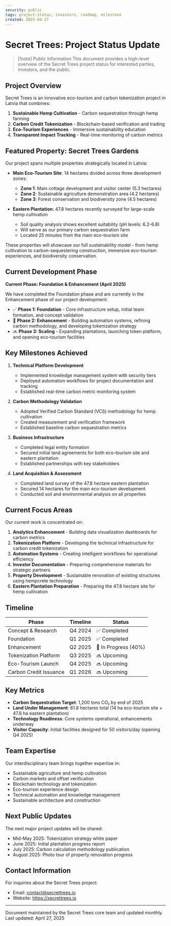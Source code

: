 ```yaml
---
security: public
tags: project-status, investors, roadmap, milestone
created: 2025-04-27
---
```


# Secret Trees: Project Status Update

> [!note] Public Information
> This document provides a high-level overview of the Secret Trees project status for interested parties, investors, and the public.

## Project Overview

Secret Trees is an innovative eco-tourism and carbon tokenization project in Latvia that combines:

1. **Sustainable Hemp Cultivation** - Carbon sequestration through hemp farming
2. **Carbon Credit Tokenization** - Blockchain-based verification and trading
3. **Eco-Tourism Experiences** - Immersive sustainability education
4. **Transparent Impact Tracking** - Real-time monitoring of carbon metrics

## Featured Property: Secret Trees Gardens

Our project spans multiple properties strategically located in Latvia:

- **Main Eco-Tourism Site**: 14 hectares divided across three development zones:
  - **Zone 1**: Main cottage development and visitor center (5.3 hectares)
  - **Zone 2**: Sustainable agriculture demonstration area (4.2 hectares)
  - **Zone 3**: Forest conservation and biodiversity zone (4.5 hectares)

- **Eastern Plantation**: 47.8 hectares recently surveyed for large-scale hemp cultivation
  - Soil quality analysis shows excellent suitability (pH levels: 6.2-6.8)
  - Will serve as our primary carbon sequestration farm
  - Located 25 minutes from the main eco-tourism site

These properties will showcase our full sustainability model - from hemp cultivation to carbon-sequestering construction, immersive eco-tourism experiences, and biodiversity conservation.

## Current Development Phase

**Current Phase: Foundation & Enhancement (April 2025)**

We have completed the Foundation phase and are currently in the Enhancement phase of our project development:

- ✅ **Phase 1: Foundation** - Core infrastructure setup, initial team formation, and concept validation
- 🔄 **Phase 2: Enhancement** - Building automation systems, refining carbon methodology, and developing tokenization strategy
- 🔜 **Phase 3: Scaling** - Expanding plantations, launching token platform, and opening eco-tourism facilities

## Key Milestones Achieved

1. **Technical Platform Development**
   - Implemented knowledge management system with security tiers
   - Deployed automation workflows for project documentation and tracking
   - Established real-time carbon metric monitoring system

2. **Carbon Methodology Validation**
   - Adopted Verified Carbon Standard (VCS) methodology for hemp cultivation
   - Created measurement and verification framework
   - Established baseline carbon sequestration metrics

3. **Business Infrastructure**
   - Completed legal entity formation
   - Secured initial land agreements for both eco-tourism site and eastern plantation
   - Established partnerships with key stakeholders

4. **Land Acquisition & Assessment**
   - Completed land survey of the 47.8 hectare eastern plantation
   - Secured 14 hectares for the main eco-tourism development
   - Conducted soil and environmental analysis on all properties

## Current Focus Areas

Our current work is concentrated on:

1. **Analytics Enhancement** - Building data visualization dashboards for carbon metrics
2. **Tokenization Platform** - Developing the technical infrastructure for carbon credit tokenization
3. **Automation Systems** - Creating intelligent workflows for operational efficiency
4. **Investor Documentation** - Preparing comprehensive materials for strategic partners
5. **Property Development** - Sustainable renovation of existing structures using hempcrete technology
6. **Eastern Plantation Preparation** - Preparing the 47.8 hectare site for hemp cultivation

## Timeline

| Phase | Timeline | Status |
|-------|----------|--------|
| Concept & Research | Q4 2024 | ✅ Completed |
| Foundation | Q1 2025 | ✅ Completed |
| Enhancement | Q2 2025 | 🔄 In Progress (40%) |
| Tokenization Platform | Q3 2025 | 🔜 Upcoming |
| Eco-Tourism Launch | Q4 2025 | 🔜 Upcoming |
| Carbon Credit Issuance | Q1 2026 | 🔜 Upcoming |

## Key Metrics

- **Carbon Sequestration Target**: 1,200 tons CO₂ by end of 2025
- **Land Under Management**: 61.8 hectares total (14 ha eco-tourism site + 47.8 ha eastern plantation)
- **Technology Readiness**: Core systems operational, enhancements underway
- **Visitor Capacity**: Initial facilities designed for 50 visitors/day (opening Q4 2025)

## Team Expertise

Our interdisciplinary team brings together expertise in:
- Sustainable agriculture and hemp cultivation
- Carbon markets and offset verification
- Blockchain technology and tokenization
- Eco-tourism experience design
- Technical automation and knowledge management
- Sustainable architecture and construction

## Next Public Updates

The next major project updates will be shared:
- Mid-May 2025: Tokenization strategy white paper
- June 2025: Initial plantation progress report
- July 2025: Carbon calculation methodology publication
- August 2025: Photo tour of property renovation progress

## Contact Information

For inquiries about the Secret Trees project:
- Email: contact@secrettrees.io
- Website: https://secrettrees.io

---

Document maintained by the Secret Trees core team and updated monthly.
Last updated: April 27, 2025 